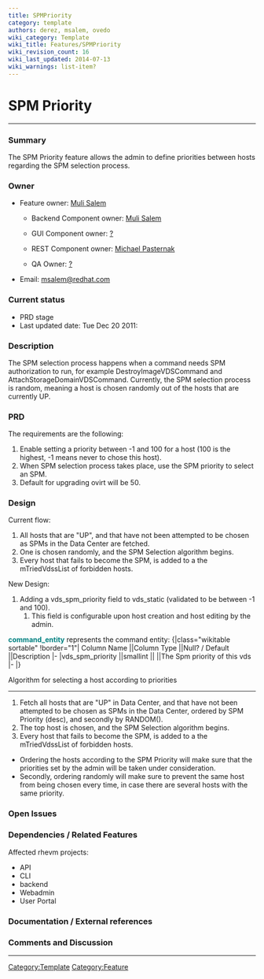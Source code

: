 ```yaml
---
title: SPMPriority
category: template
authors: derez, msalem, ovedo
wiki_category: Template
wiki_title: Features/SPMPriority
wiki_revision_count: 16
wiki_last_updated: 2014-07-13
wiki_warnings: list-item?
---
```


# SPM Priority

------------------------------------------------------------------------

### Summary

The SPM Priority feature allows the admin to define priorities between hosts regarding the SPM selection process.

### Owner

*   Feature owner: [ Muli Salem](User:msalem)

    * Backend Component owner: [ Muli Salem](User:msalem)

    * GUI Component owner: [ ?](User:?)

    * REST Component owner: [ Michael Pasternak](User:mpasternak)

    * QA Owner: [ ?](User:?)

*   Email: msalem@redhat.com

### Current status

*   PRD stage
*   Last updated date: Tue Dec 20 2011:

### Description

The SPM selection process happens when a command needs SPM authorization to run, for example DestroyImageVDSCommand and AttachStorageDomainVDSCommand. Currently, the SPM selection process is random, meaning a host is chosen randomly out of the hosts that are currently UP.

### PRD

The requirements are the following:

1.  Enable setting a priority between -1 and 100 for a host (100 is the highest, -1 means never to chose this host).
2.  When SPM selection process takes place, use the SPM priority to select an SPM.
3.  Default for upgrading ovirt will be 50.

### Design

Current flow:

1.  All hosts that are "UP", and that have not been attempted to be chosen as SPMs in the Data Center are fetched.
2.  One is chosen randomly, and the SPM Selection algorithm begins.
3.  Every host that fails to become the SPM, is added to a the mTriedVdssList of forbidden hosts.

New Design:

1.  Adding a vds_spm_priority field to vds_static (validated to be between -1 and 100).
    1.  This field is configurable upon host creation and host editing by the admin.

<span style="color:Teal">**command_entity**</span> represents the command entity:
{|class="wikitable sortable" !border="1"| Column Name ||Column Type ||Null? / Default ||Description |- |vds_spm_priority ||smallint || ||The Spm priority of this vds |- |}

Algorithm for selecting a host according to priorities

------------------------------------------------------------------------

1.  Fetch all hosts that are "UP" in Data Center, and that have not been attempted to be chosen as SPMs in the Data Center, ordered by SPM Priority (desc), and secondly by RANDOM().
2.  The top host is chosen, and the SPM Selection algorithm begins.
3.  Every host that fails to become the SPM, is added to a the mTriedVdssList of forbidden hosts.

*   Ordering the hosts according to the SPM Priority will make sure that the priorities set by the admin will be taken under consideration.
*   Secondly, ordering randomly will make sure to prevent the same host from being chosen every time, in case there are several hosts with the same priority.

### Open Issues

### Dependencies / Related Features

Affected rhevm projects:

*   API
*   CLI
*   backend
*   Webadmin
*   User Portal

### Documentation / External references

### Comments and Discussion

------------------------------------------------------------------------

<Category:Template> <Category:Feature>

